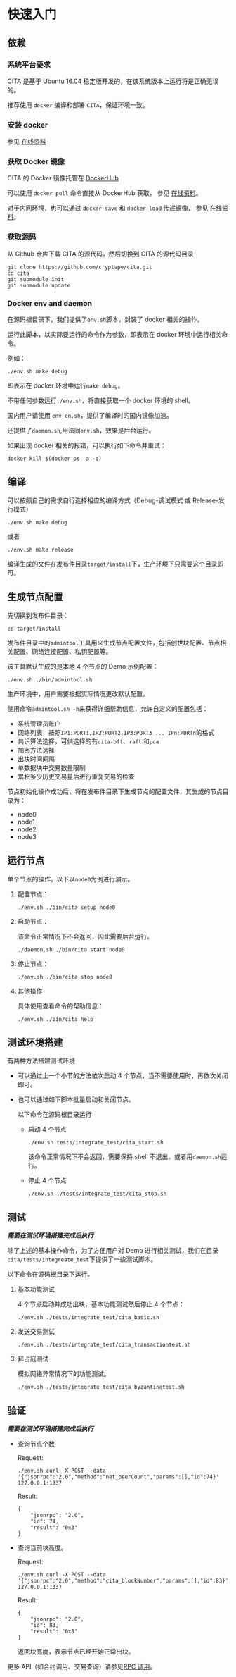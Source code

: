 # 快速入门

## 依赖

### 系统平台要求

CITA 是基于 Ubuntu 16.04 稳定版开发的，在该系统版本上运行将是正确无误的。

推荐使用 `docker` 编译和部署 `CITA`，保证环境一致。

### 安装 docker

参见 [在线资料](https://yeasy.gitbooks.io/docker_practice/content/install/)

### 获取 Docker 镜像

CITA 的 Docker 镜像托管在 [DockerHub](https://hub.docker.com/r/cita/cita-build/)

可以使用 `docker pull` 命令直接从 DockerHub 获取， 参见 [在线资料](https://yeasy.gitbooks.io/docker_practice/content/image/pull.html)。

对于内网环境，也可以通过 `docker save` 和 `docker load` 传递镜像， 参见 [在线资料](https://yeasy.gitbooks.io/docker_practice/content/image/other.html)。

### 获取源码

从 Github 仓库下载 CITA 的源代码，然后切换到 CITA 的源代码目录

```shell
git clone https://github.com/cryptape/cita.git
cd cita
git submodule init
git submodule update
```

### Docker env and daemon

在源码根目录下，我们提供了`env.sh`脚本，封装了 docker 相关的操作。

运行此脚本，以实际要运行的命令作为参数，即表示在 docker 环境中运行相关命令。

例如：

```shell
./env.sh make debug
```

即表示在 docker 环境中运行`make debug`。

不带任何参数运行`./env.sh`，将直接获取一个 docker 环境的 shell。

国内用户请使用 `env_cn.sh`，提供了编译时的国内镜像加速。

还提供了`daemon.sh`,用法同`env.sh`，效果是后台运行。

如果出现 docker 相关的报错，可以执行如下命令并重试：

```shell
docker kill $(docker ps -a -q)
```

## 编译

可以按照自己的需求自行选择相应的编译方式（Debug-调试模式 或 Release-发行模式）

```shell
./env.sh make debug
```

或者

```shell
./env.sh make release
```

编译生成的文件在发布件目录`target/install`下，生产环境下只需要这个目录即可。

## 生成节点配置

先切换到发布件目录：

```shell
cd target/install
```

发布件目录中的`admintool`工具用来生成节点配置文件，包括创世块配置、节点相关配置、网络连接配置、私钥配置等。

该工具默认生成的是本地 4 个节点的 Demo 示例配置：

```shell
./env.sh ./bin/admintool.sh
```

生产环境中，用户需要根据实际情况更改默认配置。

使用命令`admintool.sh -h`来获得详细帮助信息，允许自定义的配置包括：

* 系统管理员账户
* 网络列表，按照`IP1:PORT1,IP2:PORT2,IP3:PORT3 ... IPn:PORTn`的格式
* 共识算法选择，可供选择的有`cita-bft`、`raft` 和`poa`
* 加密方法选择
* 出块时间间隔
* 单数据块中交易数量限制
* 累积多少历史交易量后进行重复交易的检查

节点初始化操作成功后，将在发布件目录下生成节点的配置文件，其生成的节点目录为：

* node0
* node1
* node2
* node3

## 运行节点

单个节点的操作，以下以`node0`为例进行演示。

1. 配置节点：

    ```shell
    ./env.sh ./bin/cita setup node0
    ```

2. 启动节点：

    该命令正常情况下不会返回，因此需要后台运行。
	
    ```shell
    ./daemon.sh ./bin/cita start node0
    ```	

3. 停止节点：

    ```shell
    ./env.sh ./bin/cita stop node0
    ```

4. 其他操作

    具体使用查看命令的帮助信息：

    ```shell
    ./env.sh ./bin/cita help
    ```

## 测试环境搭建

有两种方法搭建测试环境

- 可以通过上一个小节的方法依次启动 4 个节点，当不需要使用时，再依次关闭即可。
- 也可以通过如下脚本批量启动和关闭节点。
	
    以下命令在源码根目录运行
	
	- 启动 4 个节点
		
        ```shell
        ./env.sh tests/integrate_test/cita_start.sh
        ```
		
        该命令正常情况下不会返回，需要保持 shell 不退出。或者用`daemon.sh`运行。

	- 停止 4 个节点
		
        ```shell
        ./env.sh ./tests/integrate_test/cita_stop.sh
        ```


## 测试

***需要在测试环境搭建完成后执行***

除了上述的基本操作命令，为了方便用户对 Demo 进行相关测试，我们在目录`cita/tests/integreate_test`下提供了一些测试脚本。

以下命令在源码根目录下运行。

1.  基本功能测试

    4 个节点启动并成功出块，基本功能测试然后停止 4 个节点：

    ```shell
    ./env.sh ./tests/integrate_test/cita_basic.sh
    ```

2.  发送交易测试

    ```shell
    ./env.sh ./tests/integrate_test/cita_transactiontest.sh
    ```

3.  拜占庭测试

    模拟网络异常情况下的功能测试。

    ```shell
    ./env.sh ./tests/integrate_test/cita_byzantinetest.sh
    ```

## 验证

***需要在测试环境搭建完成后执行***


- 查询节点个数

    Request:

    ```shell
    ./env.sh curl -X POST --data '{"jsonrpc":"2.0","method":"net_peerCount","params":[],"id":74}' 127.0.0.1:1337
    ```

    Result:

    ```shell
    {
        "jsonrpc": "2.0",
        "id": 74,
        "result": "0x3"
    }
    ```

- 查询当前块高度。

    Request:

    ```shell
    ./env.sh curl -X POST --data '{"jsonrpc":"2.0","method":"cita_blockNumber","params":[],"id":83}' 127.0.0.1:1337
    ```

    Result:

    ```shell
    {
        "jsonrpc": "2.0",
        "id": 83,
        "result": "0x8"
    }
    ```

    返回块高度，表示节点已经开始正常出块。

更多 API（如合约调用、交易查询）请参见[RPC 调用](https://cryptape.github.io/cita/usage-guide/rpc)。
